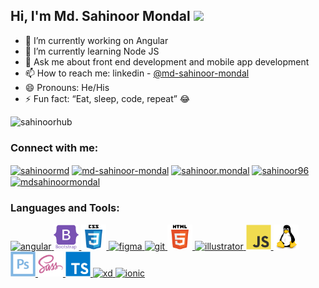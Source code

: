 ## Hi, I'm Md. Sahinoor Mondal  <img src="https://raw.githubusercontent.com/MartinHeinz/MartinHeinz/master/wave.gif" width="30px">


<!-- ![](https://komarev.com/ghpvc/?username=SahinoorHUB&color=brightgreen&style=plastic&label=Views) -->

- 🔭 I’m currently working on Angular
- 🌱 I’m currently learning Node JS
- 💬 Ask me about front end development and mobile app development
- 📫 How to reach me: linkedin - [@md-sahinoor-mondal](https://www.linkedin.com/in/md-sahinoor-mondal/)
- 😄 Pronouns: He/His
- ⚡ Fun fact: “Eat, sleep, code, repeat” 😂

<!-- Actual text -->
<!-- You can find me on [![Twitter][1.1]][1], [![github][6.1]][2] -->
<!-- Icons -->
<!-- [1.1]: http://i.imgur.com/wWzX9uB.png  -->
<!-- [6.1]: http://i.imgur.com/9I6NRUm.png -->
<!-- Links to your social media accounts -->
<!-- [1]: https://twitter.com/SahinoorMd -->
<!-- [2]: https://github.com/SahinoorHUB -->
<p align="left"> <img src="https://komarev.com/ghpvc/?username=sahinoorhub&label=Profile%20views&color=0e75b6&style=flat" alt="sahinoorhub" /> </p>

<!-- <p align="left"> <a href="https://github.com/ryo-ma/github-profile-trophy"><img src="https://github-profile-trophy.vercel.app/?username=sahinoorhub" alt="sahinoorhub" /></a> </p> -->

<!-- <p align="left"> <a href="https://twitter.com/sahinoormd" target="blank"><img src="https://img.shields.io/twitter/follow/sahinoormd?logo=twitter&style=for-the-badge" alt="sahinoormd" /></a> </p> -->

<h3 align="left">Connect with me:</h3>
<p align="left">
<a href="https://twitter.com/sahinoormd" target="blank"><img align="center" src="https://raw.githubusercontent.com/rahuldkjain/github-profile-readme-generator/master/src/images/icons/Social/twitter.svg" alt="sahinoormd" height="30" width="40" /></a>
<a href="https://linkedin.com/in/md-sahinoor-mondal" target="blank"><img align="center" src="https://raw.githubusercontent.com/rahuldkjain/github-profile-readme-generator/master/src/images/icons/Social/linked-in-alt.svg" alt="md-sahinoor-mondal" height="30" width="40" /></a>
<a href="https://fb.com/sahinoor.mondal" target="blank"><img align="center" src="https://raw.githubusercontent.com/rahuldkjain/github-profile-readme-generator/master/src/images/icons/Social/facebook.svg" alt="sahinoor.mondal" height="30" width="40" /></a>
<a href="https://instagram.com/sahinoor96" target="blank"><img align="center" src="https://raw.githubusercontent.com/rahuldkjain/github-profile-readme-generator/master/src/images/icons/Social/instagram.svg" alt="sahinoor96" height="30" width="40" /></a>
<a href="https://www.behance.net/mdsahinoormondal" target="blank"><img align="center" src="https://raw.githubusercontent.com/rahuldkjain/github-profile-readme-generator/master/src/images/icons/Social/behance.svg" alt="mdsahinoormondal" height="30" width="40" /></a>
<!-- <a href="https://www.youtube.com/c/noorhub" target="blank"><img align="center" src="https://raw.githubusercontent.com/rahuldkjain/github-profile-readme-generator/master/src/images/icons/Social/youtube.svg" alt="noorhub" height="30" width="40" /></a> -->
</p>

<h3 align="left">Languages and Tools:</h3>
<p align="left"> <a href="https://angular.io" target="_blank"> <img src="https://angular.io/assets/images/logos/angular/angular.svg" alt="angular" width="40" height="40"/> </a> <a href="https://getbootstrap.com" target="_blank"> <img src="https://raw.githubusercontent.com/devicons/devicon/master/icons/bootstrap/bootstrap-plain-wordmark.svg" alt="bootstrap" width="40" height="40"/> </a> <a href="https://www.w3schools.com/css/" target="_blank"> <img src="https://raw.githubusercontent.com/devicons/devicon/master/icons/css3/css3-original-wordmark.svg" alt="css3" width="40" height="40"/> </a> <a href="https://www.figma.com/" target="_blank"> <img src="https://www.vectorlogo.zone/logos/figma/figma-icon.svg" alt="figma" width="40" height="40"/> </a> <a href="https://git-scm.com/" target="_blank"> <img src="https://www.vectorlogo.zone/logos/git-scm/git-scm-icon.svg" alt="git" width="40" height="40"/> </a> <a href="https://www.w3.org/html/" target="_blank"> <img src="https://raw.githubusercontent.com/devicons/devicon/master/icons/html5/html5-original-wordmark.svg" alt="html5" width="40" height="40"/> </a> <a href="https://www.adobe.com/in/products/illustrator.html" target="_blank"> <img src="https://www.vectorlogo.zone/logos/adobe_illustrator/adobe_illustrator-icon.svg" alt="illustrator" width="40" height="40"/> </a> <a href="https://developer.mozilla.org/en-US/docs/Web/JavaScript" target="_blank"> <img src="https://raw.githubusercontent.com/devicons/devicon/master/icons/javascript/javascript-original.svg" alt="javascript" width="40" height="40"/> </a> <a href="https://www.linux.org/" target="_blank"> <img src="https://raw.githubusercontent.com/devicons/devicon/master/icons/linux/linux-original.svg" alt="linux" width="40" height="40"/> </a> <a href="https://www.photoshop.com/en" target="_blank"> <img src="https://raw.githubusercontent.com/devicons/devicon/master/icons/photoshop/photoshop-line.svg" alt="photoshop" width="40" height="40"/> </a> <a href="https://sass-lang.com" target="_blank"> <img src="https://raw.githubusercontent.com/devicons/devicon/master/icons/sass/sass-original.svg" alt="sass" width="40" height="40"/> </a> <a href="https://www.typescriptlang.org/" target="_blank"> <img src="https://raw.githubusercontent.com/devicons/devicon/master/icons/typescript/typescript-original.svg" alt="typescript" width="40" height="40"/> </a> <a href="https://www.adobe.com/products/xd.html" target="_blank"> <img src="https://cdn.worldvectorlogo.com/logos/adobe-xd.svg" alt="xd" width="40" height="40"/> </a> 
<a href="https://ionicframework.com" target="_blank" rel="noreferrer"> <img src="https://upload.wikimedia.org/wikipedia/commons/d/d1/Ionic_Logo.svg" alt="ionic" width="40" height="40"/> </a></p>

<!-- <p><img align="left" src="https://github-readme-stats.vercel.app/api/top-langs?username=sahinoorhub&show_icons=true&locale=en&layout=compact" alt="sahinoorhub" /></p> -->

<!-- <p>&nbsp;<img align="center" src="https://github-readme-stats.vercel.app/api?username=sahinoorhub&show_icons=true&locale=en" alt="sahinoorhub" /></p> -->

<!-- <p><img align="center" src="https://github-readme-streak-stats.herokuapp.com/?user=sahinoorhub&" alt="sahinoorhub" /></p> -->
